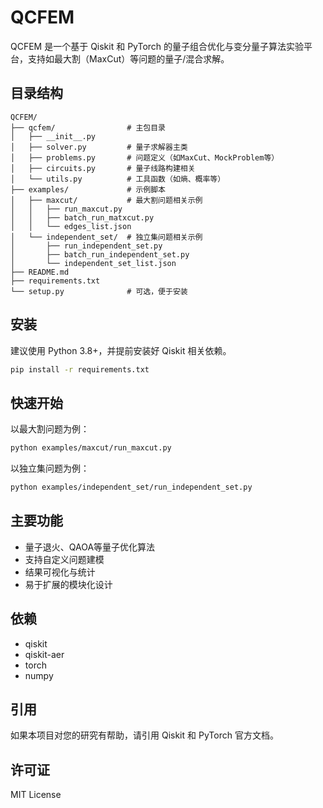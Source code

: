 # QCFEM

QCFEM 是一个基于 Qiskit 和 PyTorch 的量子组合优化与变分量子算法实验平台，支持如最大割（MaxCut）等问题的量子/混合求解。

## 目录结构
```
QCFEM/
├── qcfem/                # 主包目录
│   ├── __init__.py
│   ├── solver.py         # 量子求解器主类
│   ├── problems.py       # 问题定义（如MaxCut、MockProblem等）
│   ├── circuits.py       # 量子线路构建相关
│   └── utils.py          # 工具函数（如熵、概率等）
├── examples/             # 示例脚本
│   ├── maxcut/           # 最大割问题相关示例
│   │   ├── run_maxcut.py
│   │   ├── batch_run_matxcut.py
│   │   └── edges_list.json
│   └── independent_set/  # 独立集问题相关示例
│       ├── run_independent_set.py
│       ├── batch_run_independent_set.py
│       └── independent_set_list.json
├── README.md
├── requirements.txt
└── setup.py              # 可选，便于安装
```

## 安装
建议使用 Python 3.8+，并提前安装好 Qiskit 相关依赖。
```bash
pip install -r requirements.txt
```

## 快速开始
以最大割问题为例：
```bash
python examples/maxcut/run_maxcut.py
```

以独立集问题为例：
```bash
python examples/independent_set/run_independent_set.py
```

## 主要功能
- 量子退火、QAOA等量子优化算法
- 支持自定义问题建模
- 结果可视化与统计
- 易于扩展的模块化设计

## 依赖
- qiskit
- qiskit-aer
- torch
- numpy

## 引用
如果本项目对您的研究有帮助，请引用 Qiskit 和 PyTorch 官方文档。

## 许可证
MIT License